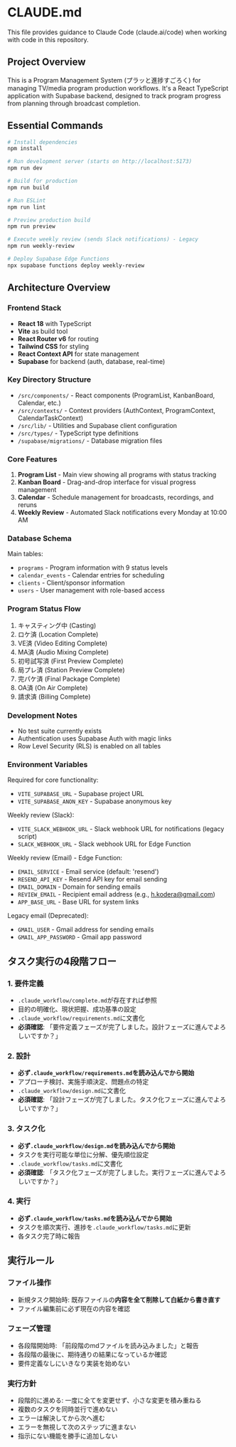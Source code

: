 # CLAUDE.md

This file provides guidance to Claude Code (claude.ai/code) when working with code in this repository.

## Project Overview

This is a Program Management System (プラッと進捗すごろく) for managing TV/media program production workflows. It's a React TypeScript application with Supabase backend, designed to track program progress from planning through broadcast completion.

## Essential Commands

```bash
# Install dependencies
npm install

# Run development server (starts on http://localhost:5173)
npm run dev

# Build for production
npm run build

# Run ESLint
npm run lint

# Preview production build
npm run preview

# Execute weekly review (sends Slack notifications) - Legacy
npm run weekly-review

# Deploy Supabase Edge Functions
npx supabase functions deploy weekly-review
```

## Architecture Overview

### Frontend Stack
- **React 18** with TypeScript
- **Vite** as build tool
- **React Router v6** for routing
- **Tailwind CSS** for styling
- **React Context API** for state management
- **Supabase** for backend (auth, database, real-time)

### Key Directory Structure
- `/src/components/` - React components (ProgramList, KanbanBoard, Calendar, etc.)
- `/src/contexts/` - Context providers (AuthContext, ProgramContext, CalendarTaskContext)
- `/src/lib/` - Utilities and Supabase client configuration
- `/src/types/` - TypeScript type definitions
- `/supabase/migrations/` - Database migration files

### Core Features
1. **Program List** - Main view showing all programs with status tracking
2. **Kanban Board** - Drag-and-drop interface for visual progress management
3. **Calendar** - Schedule management for broadcasts, recordings, and reruns
4. **Weekly Review** - Automated Slack notifications every Monday at 10:00 AM

### Database Schema
Main tables:
- `programs` - Program information with 9 status levels
- `calendar_events` - Calendar entries for scheduling
- `clients` - Client/sponsor information
- `users` - User management with role-based access

### Program Status Flow
1. キャスティング中 (Casting)
2. ロケ済 (Location Complete)
3. VE済 (Video Editing Complete)
4. MA済 (Audio Mixing Complete)
5. 初号試写済 (First Preview Complete)
6. 局プレ済 (Station Preview Complete)
7. 完パケ済 (Final Package Complete)
8. OA済 (On Air Complete)
9. 請求済 (Billing Complete)

### Development Notes
- No test suite currently exists
- Authentication uses Supabase Auth with magic links
- Row Level Security (RLS) is enabled on all tables

### Environment Variables
Required for core functionality:
- `VITE_SUPABASE_URL` - Supabase project URL
- `VITE_SUPABASE_ANON_KEY` - Supabase anonymous key

Weekly review (Slack):
- `VITE_SLACK_WEBHOOK_URL` - Slack webhook URL for notifications (legacy script)
- `SLACK_WEBHOOK_URL` - Slack webhook URL for Edge Function

Weekly review (Email) - Edge Function:
- `EMAIL_SERVICE` - Email service (default: 'resend')
- `RESEND_API_KEY` - Resend API key for email sending
- `EMAIL_DOMAIN` - Domain for sending emails
- `REVIEW_EMAIL` - Recipient email address (e.g., h.kodera@gmail.com)
- `APP_BASE_URL` - Base URL for system links

Legacy email (Deprecated):
- `GMAIL_USER` - Gmail address for sending emails
- `GMAIL_APP_PASSWORD` - Gmail app password


## タスク実行の4段階フロー

### 1. 要件定義
- `.claude_workflow/complete.md`が存在すれば参照
- 目的の明確化、現状把握、成功基準の設定
- `.claude_workflow/requirements.md`に文書化
- **必須確認**: 「要件定義フェーズが完了しました。設計フェーズに進んでよろしいですか？」

### 2. 設計
- **必ず`.claude_workflow/requirements.md`を読み込んでから開始**
- アプローチ検討、実施手順決定、問題点の特定
- `.claude_workflow/design.md`に文書化
- **必須確認**: 「設計フェーズが完了しました。タスク化フェーズに進んでよろしいですか？」

### 3. タスク化
- **必ず`.claude_workflow/design.md`を読み込んでから開始**
- タスクを実行可能な単位に分解、優先順位設定
- `.claude_workflow/tasks.md`に文書化
- **必須確認**: 「タスク化フェーズが完了しました。実行フェーズに進んでよろしいですか？」

### 4. 実行
- **必ず`.claude_workflow/tasks.md`を読み込んでから開始**
- タスクを順次実行、進捗を`.claude_workflow/tasks.md`に更新
- 各タスク完了時に報告

## 実行ルール
### ファイル操作
- 新規タスク開始時: 既存ファイルの**内容を全て削除して白紙から書き直す**
- ファイル編集前に必ず現在の内容を確認

### フェーズ管理
- 各段階開始時: 「前段階のmdファイルを読み込みました」と報告
- 各段階の最後に、期待通りの結果になっているか確認
- 要件定義なしにいきなり実装を始めない

### 実行方針
- 段階的に進める: 一度に全てを変更せず、小さな変更を積み重ねる
- 複数のタスクを同時並行で進めない
- エラーは解決してから次へ進む
- エラーを無視して次のステップに進まない
- 指示にない機能を勝手に追加しない